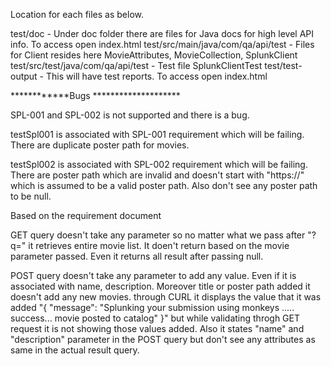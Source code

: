 Location for each files as below.

test/doc - Under doc folder there are files for Java docs for high level API info. To access open index.html test/src/main/java/com/qa/api/test - Files for Client resides here MovieAttributes, MovieCollection, SplunkClient test/src/test/java/com/qa/api/test - Test file SplunkClientTest test/test-output - This will have test reports. To access open index.html

************Bugs ********************

SPL-001 and SPL-002 is not supported and there is a bug.

testSpl001 is associated with SPL-001 requirement which will be failing. There are duplicate poster path for movies.

testSpl002 is associated with SPL-002 requirement which will be failing. There are poster path which are invalid and doesn't start with "https://" which is assumed to be a valid poster path. Also don't see any poster path to be null.

Based on the requirement document

GET query doesn't take any parameter so no matter what we pass after "?q=" it retrieves entire movie list. It doen't return based on the movie parameter passed. Even it returns all result after passing null.

POST query doesn't take any parameter to add any value. Even if it is associated with name, description. Moreover title or poster path added it doesn't add any new movies. through CURL it displays the value that it was added "{ "message": "Splunking your submission using monkeys ..... success... movie posted to catalog" }" but while validating throgh GET request it is not showing those values added. Also it states "name" and "description" parameter in the POST query but don't see any attributes as same in the actual result query.
